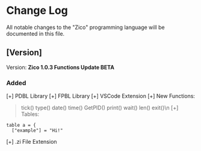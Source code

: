 # Change Log

All notable changes to the "Zico" programming language will be documented in this file.

## [Version]

Version: **Zico 1.0.3 Functions Update BETA**

### Added

[+] PDBL Library
[+] FPBL Library
[+] VSCode Extension
[+] New Functions:
> tick()
> type()
> date()
> time()
> GetPID()
> print()
> wait()
> len()
> exit()\n
[+] Tables:
```zi
table a = {
  ["example"] = "Hi!"
```
[+] .zi File Extension
